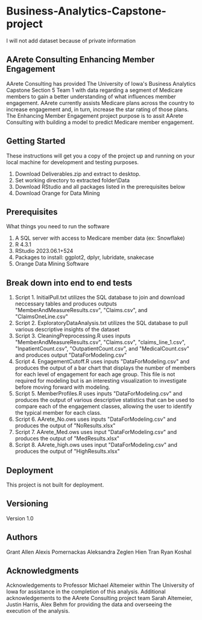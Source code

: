 # Business-Analytics-Capstone-project
I will not add dataset because of private information
## AArete Consulting Enhancing Member Engagement
AArete Consulting has provided The University of Iowa's Business Analytics Capstone Section 5 Team 1 with data regarding a segment of Medicare members to gain a better understanding of what influences member engagement. AArete currently assists Medicare plans across the country to increase engagement and, in turn, increase the star rating of those plans. The Enhancing Member Engagement project purpose is to assit AArete Consulting with building a model to predict Medicare member engagement. 

## Getting Started
These instructions will get you a copy of the project up and running on your local machine for development and testing purposes.
1. Download Deliverables.zip and extract to desktop.
2. Set working directory to extracted folder\Data
3. Download RStudio and all packages listed in the prerequisites below
4. Download Orange for Data Mining 

## Prerequisites
What things you need to run the software
1. A SQL server with access to Medicare member data (ex: Snowflake)
2. R 4.3.1
3. RStudio 2023.06.1+524
4. Packages to install: ggplot2, dplyr, lubridate, snakecase
5. Orange Data Mining Software

## Break down into end to end tests
1. Script 1. InitialPull.txt utilizes the SQL database to join and download neccessary tables and produces outputs "MemberAndMeasureResults.csv", "Claims.csv", and "ClaimsOneLine.csv"
2. Script 2. ExploratoryDataAnalysis.txt utilizes the SQL database to pull various descriptive insights of the dataset
3. Script 3. CleaningPreprocessing.R uses inputs "MemberAndMeasureResults.csv", "Claims.csv", "claims_line_1.csv", "InpatientCount.csv", "OutpatientCount.csv", and "MedicalCount.csv" and produces output "DataForModeling.csv"
4. Script 4. EngagementCutoff.R uses inputs "DataForModeling.csv" and produces the output of a bar chart that displays the number of members for each level of engagement for each age group. This file is not required for modeling but is an interesting visualization to investigate before moving forward with modeling.
5. Script 5. MemberProfiles.R uses inputs "DataForModeling.csv" and produces the output of various descriptive statistics that can be used to compare each of the engagement classes, allowing the user to identify the typical member for each class.
6. Script 6. AArete_No.ows uses inputs "DataForModeling.csv" and produces the output of "NoResults.xlsx"
7. Script 7. AArete_Med.ows uses input "DataForModeling.csv" and produces the output of "MedResults.xlsx"
8. Script 8. AArete_high.ows uses input "DataForModeling.csv" and produces the output of "HighResults.xlsx"

## Deployment
This project is not built for deployment.

## Versioning
Version 1.0

## Authors
Grant Allen
Alexis Pomernackas
Aleksandra Zeglen
Hien Tran
Ryan Koshal

## Acknowledgments
Acknowledgements to Professor Michael Altemeier within The University of Iowa for assistance in the completion of this analysis. Additional acknowledgements to the AArete Consulting project team Sarah Altemeier, Justin Harris, Alex Behm for providing the data and overseeing the execution of the analysis.

